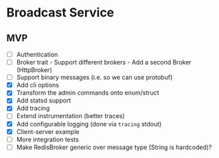 # Broadcast Service

## MVP

- [ ] Authentication
- [ ] Broker trait - Support different brokers - Add a second Broker (HttpBroker)
- [ ] Support binary messages (i.e. so we can use protobuf)
- [x] Add cli options
- [x] Transform the admin commands onto enum/struct
- [x] Add statsd support
- [x] Add tracing
- [ ] Extend instrumentation (better traces)
- [x] Add configurable logging (done via `tracing` stdout)
- [x] Client-server example
- [ ] More integration tests
- [ ] Make RedisBroker generic over message type (String is hardcoded)?
